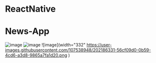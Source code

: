# ReactNative
# News-App

![image](https://user-images.githubusercontent.com/107538948/202186068-2982e2f3-91ef-473e-856d-dcf593ad50a2.png
)
![image](<img width="332" alt="img5" src="https://user-images.githubusercontent.com/107538948/202186234-c5bdd7f7-edb0-4fb6-8a5b-aabd7ca29057.png">
)
![image](width="332" https://user-images.githubusercontent.com/107538948/202186331-56cf09d0-0b59-4cd6-a3d8-9865a7fa1d20.png
)
